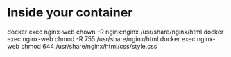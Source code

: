 # Inside your container

docker exec nginx-web chown -R nginx:nginx /usr/share/nginx/html
docker exec nginx-web chmod -R 755 /usr/share/nginx/html
docker exec nginx-web chmod 644 /usr/share/nginx/html/css/style.css
